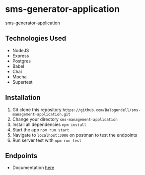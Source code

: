 # sms-generator-application
sms-generator-application

## Technologies Used
* NodeJS
* Express
* Postgres
* Babel
* Chai 
* Mocha
* Supertest

## Installation
1.  Git clone this repository `https://github.com/Balogundell/sms-management-application.git`
2.  Change your directory `sms-management-application`
3.  Install all dependencies `npm install`
4.  Start the app `npm run start`
5.  Navigate to `localhost:3000` on postman to test the endpoints
6.  Run server test with `npm run test`

## Endpoints
* Documentation [here](https://documenter.getpostman.com/view/2508911/S17wPmTF)

